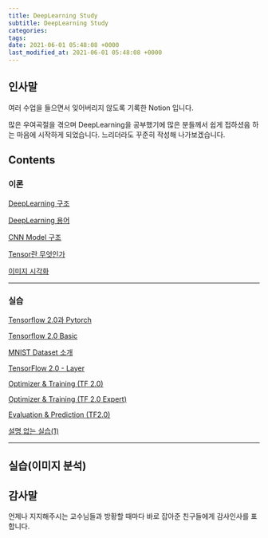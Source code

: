 ```yaml
---
title: DeepLearning Study
subtitle: DeepLearning Study
categories: 
tags: 
date: 2021-06-01 05:48:08 +0000
last_modified_at: 2021-06-01 05:48:08 +0000
---
```


## 인사말

여러 수업을 들으면서 잊어버리지 않도록 기록한 Notion 입니다.

많은 우여곡절을 겪으며 DeepLearning을 공부했기에 많은 분들께서 쉽게 접하셨음 하는 마음에 시작하게 되었습니다. 느리더라도 꾸준히 작성해 나가보겠습니다.

## Contents
### 이론

[DeepLearning 구조](DeepLearning%20Study%20e4d80499d33c4f37b9be7f8e12cca0f6/DeepLearning%20%E1%84%80%E1%85%AE%E1%84%8C%E1%85%A9%20d74bae6eb72746f1b5565158c0035d51.md)

[DeepLearning 용어](DeepLearning%20Study%20e4d80499d33c4f37b9be7f8e12cca0f6/DeepLearning%20%E1%84%8B%E1%85%AD%E1%86%BC%E1%84%8B%E1%85%A5%2086ce4bada0e648a4bbba52a6d09e2470.md)

[CNN Model 구조](DeepLearning%20Study%20e4d80499d33c4f37b9be7f8e12cca0f6/CNN%20Model%20%E1%84%80%E1%85%AE%E1%84%8C%E1%85%A9%2028a0703f145643e6af760fd57b7ef182.md)

[Tensor란 무엇인가](DeepLearning%20Study%20e4d80499d33c4f37b9be7f8e12cca0f6/Tensor%E1%84%85%E1%85%A1%E1%86%AB%20%E1%84%86%E1%85%AE%E1%84%8B%E1%85%A5%E1%86%BA%E1%84%8B%E1%85%B5%E1%86%AB%E1%84%80%E1%85%A1%2065fbc70602304bcdab9967033b7f5e97.md)

[이미지 시각화](DeepLearning%20Study%20e4d80499d33c4f37b9be7f8e12cca0f6/%E1%84%8B%E1%85%B5%E1%84%86%E1%85%B5%E1%84%8C%E1%85%B5%20%E1%84%89%E1%85%B5%E1%84%80%E1%85%A1%E1%86%A8%E1%84%92%E1%85%AA%2063a3cc0085744fbcaa909cb2a63ed1a9.md)

---

### 실습

[Tensorflow 2.0과 Pytorch](DeepLearning%20Study%20e4d80499d33c4f37b9be7f8e12cca0f6/Tensorflow%202%200%E1%84%80%E1%85%AA%20Pytorch%2033993c5cd07f49279fa405402a455595.md)

[Tensorflow 2.0 Basic](DeepLearning%20Study%20e4d80499d33c4f37b9be7f8e12cca0f6/Tensorflow%202%200%20Basic%20e740a91cce864fc9bbc6746d2cc646fd.md)

[MNIST Dataset 소개](DeepLearning%20Study%20e4d80499d33c4f37b9be7f8e12cca0f6/MNIST%20Dataset%20%E1%84%89%E1%85%A9%E1%84%80%E1%85%A2%209a585527ae8e4f0f8679ff76af268955.md)

[TensorFlow 2.0 - Layer](DeepLearning%20Study%20e4d80499d33c4f37b9be7f8e12cca0f6/TensorFlow%202%200%20-%20Layer%20ae1e979ca9e54cca829079c4ab424869.md)

[Optimizer & Training (TF 2.0)](DeepLearning%20Study%20e4d80499d33c4f37b9be7f8e12cca0f6/Optimizer%20&%20Training%20(TF%202%200)%202f33e846ee29463f874e15099c0bd94c.md)

[Optimizer & Training (TF 2.0 Expert)](DeepLearning%20Study%20e4d80499d33c4f37b9be7f8e12cca0f6/Optimizer%20&%20Training%20(TF%202%200%20Expert)%203038adcca2bf4d1ea69b12021c28c45f.md)

[Evaluation & Prediction (TF2.0)](DeepLearning%20Study%20e4d80499d33c4f37b9be7f8e12cca0f6/Evaluation%20&%20Prediction%20(TF2%200)%204c12e91dbebe405c934b2c554c64a909.md)

[설명 없는 실습(1)](DeepLearning%20Study%20e4d80499d33c4f37b9be7f8e12cca0f6/%E1%84%89%E1%85%A5%E1%86%AF%E1%84%86%E1%85%A7%E1%86%BC%20%E1%84%8B%E1%85%A5%E1%86%B9%E1%84%82%E1%85%B3%E1%86%AB%20%E1%84%89%E1%85%B5%E1%86%AF%E1%84%89%E1%85%B3%E1%86%B8(1)%2066a52b8c005c4e70ae2fc884b06d29c4.md)

---

## 실습(이미지 분석)

## 감사말

언제나 지지해주시는 교수님들과 방황할 때마다 바로 잡아준 친구들에게 감사인사를 표합니다.
